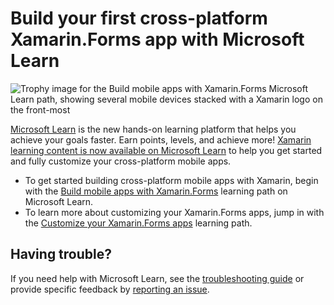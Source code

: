# Build your first cross-platform Xamarin.Forms app with Microsoft Learn

![Trophy image for the Build mobile apps with Xamarin.Forms Microsoft Learn path, showing several mobile devices stacked with a Xamarin logo on the front-most](media/xamarin-build-apps-trophy.png)

[Microsoft Learn](https://aka.ms/learn) is the new hands-on learning platform that helps you achieve your goals faster. Earn points, levels, and achieve more! [Xamarin learning content is now available on Microsoft Learn](https://aka.ms/learn-xamarin) to help you get started and fully customize your cross-platform mobile apps.

* To get started building cross-platform mobile apps with Xamarin, begin with the [Build mobile apps with Xamarin.Forms](https://docs.microsoft.com/learn/paths/build-mobile-apps-with-xamarin-forms/) learning path on Microsoft Learn.
* To learn more about customizing your Xamarin.Forms apps, jump in with the [Customize your Xamarin.Forms apps](https://docs.microsoft.com/learn/paths/customize-your-xamarin-forms-apps/) learning path.

## Having trouble?

If you need help with Microsoft Learn, see the [troubleshooting guide](https://docs.microsoft.com/en-my/learn/support/troubleshooting) or provide specific feedback by [reporting an issue](mailto:learn-loc@microsoft.com?subject=<Please%20summarize%20your%20issue%20here>&body=<Describe%20your%20issue%20in%20detail%20here.%20Please%20include%20any%20relevant%20error%20messages,%20reproduction%20steps%20and%20screenshots.>%0A%0ANote:%20%20Microsoft%20Learn%20is%20a%20brand%20new%20platform%20and%20we%20are%20striving%20to%20improve%20our%20content%20and%20experience.%20While%20we%20are%20not%20directly%20responding%20to%20all%20customers%20at%20this%20time,%20we%20are%20reviewing%20all%20feedback%20that%20is%20coming%20in.%20We%20want%20to%20hear%20from%20you!%0A%0A%0AURL:%20<Please%20paste%20the%20URL%20of%20the%20page%20where%20you%20are%20having%20trouble%20here>).
